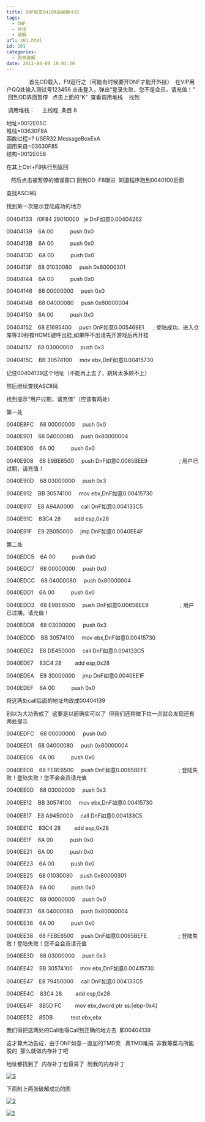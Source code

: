 ```yaml
---
title: DNF如意0410A版破解小记
tags:
  - DNF
  - 外挂
  - 破解
url: 201.html
id: 201
categories:
  - 脱壳破解
date: 2011-04-09 19:01:20
---
```


               首先OD载入，F9运行之（可能有时候要开DNF才能开外挂）  在VIP用户QQ处输入测试号123456 点击登入，弹出“登录失败，您不是会员，请充值！”  回到OD界面暂停   点击上面的“K”  查看调用堆栈    找到

 调用堆栈：     主线程, 条目 8

地址=0012E05C  
堆栈=03630F8A  
函数过程=? USER32.MessageBoxExA  
调用来自=03630F85  
结构=0012E058

在其上Ctrl+F9执行到返回

   然后点击被暂停的错误窗口 回到OD  F8跟进  知道程序跑到0040100后面

查找ASCII码

找到第一次提示登陆成功的地方

00404133   /0F84 29010000   je DnF如意0.00404262

00404139    6A 00           push 0x0

0040413B    6A 00           push 0x0

0040413D    6A 00           push 0x0

0040413F    68 01030080     push 0x80000301

00404144    6A 00           push 0x0

00404146    68 00000000     push 0x0

0040414B    68 04000080     push 0x80000004

00404150    6A 00           push 0x0

00404152    68 E1695400     push DnF如意0.005469E1      ; 登陆成功，进入仓库等30秒按HOME键呼出挂,如果呼不出请先开游戏后再开挂

00404157    68 03000000     push 0x3

0040415C    BB 30574100     mov ebx,DnF如意0.00415730

记住00404139这个地址（不能再上去了，跳转太多顾不上）

然后继续查找ASCII码

找到提示“用户过期，请充值”（应该有两处）

第一处

0040E8FC    68 00000000     push 0x0

0040E901    68 04000080     push 0x80000004

0040E906    6A 00           push 0x0

0040E908    68 E9BE6500     push DnF如意0.0065BEE9                     ; 用户已过期，请充值！

0040E90D    68 03000000     push 0x3

0040E912    BB 30574100     mov ebx,DnF如意0.00415730

0040E917    E8 A94A0000     call DnF如意0.004133C5

0040E91C    83C4 28         add esp,0x28

0040E91F    E9 2B050000     jmp DnF如意0.0040EE4F

第二处

0040EDC5    6A 00           push 0x0

0040EDC7    68 00000000     push 0x0

0040EDCC    68 04000080     push 0x80000004

0040EDD1    6A 00           push 0x0

0040EDD3    68 E9BE6500     push DnF如意0.0065BEE9                     ; 用户已过期，请充值！

0040EDD8    68 03000000     push 0x3

0040EDDD    BB 30574100     mov ebx,DnF如意0.00415730

0040EDE2    E8 DE450000     call DnF如意0.004133C5

0040EDE7    83C4 28         add esp,0x28

0040EDEA    E9 30000000     jmp DnF如意0.0040EE1F

0040EDEF    6A 00           push 0x0

将这两处call后面的地址均改成00404139

别以为大功告成了  这要是以前确实可以了  但我们还稍微下拉一点就会发现还有两处提示

0040EDFC    68 00000000     push 0x0

0040EE01    68 04000080     push 0x80000004

0040EE06    6A 00           push 0x0

0040EE08    68 FEBE6500     push DnF如意0.0065BEFE                     ; 登陆失败！登陆失败！您不会会员请充值

0040EE0D    68 03000000     push 0x3

0040EE12    BB 30574100     mov ebx,DnF如意0.00415730

0040EE17    E8 A9450000     call DnF如意0.004133C5

0040EE1C    83C4 28         add esp,0x28

0040EE1F    6A 00           push 0x0

0040EE21    6A 00           push 0x0

0040EE23    6A 00           push 0x0

0040EE25    68 01030080     push 0x80000301

0040EE2A    6A 00           push 0x0

0040EE2C    68 00000000     push 0x0

0040EE31    68 04000080     push 0x80000004

0040EE36    6A 00           push 0x0

0040EE38    68 FEBE6500     push DnF如意0.0065BEFE                     ; 登陆失败！登陆失败！您不会会员请充值

0040EE3D    68 03000000     push 0x3

0040EE42    BB 30574100     mov ebx,DnF如意0.00415730

0040EE47    E8 79450000     call DnF如意0.004133C5

0040EE4C    83C4 28         add esp,0x28

0040EE4F    8B5D FC         mov ebx,dword ptr ss:\[ebp-0x4\]

0040EE52    85DB            test ebx,ebx

我们得把这两处的Call也得Call到正确的地方去  即00404139

这才算大功告成，由于DNF如意一直加的TMD壳   真TMD难搞  非我等菜鸟所能脱的  那么就做内存补丁吧

地址都找到了  内存补丁也容易了  附我的内存补丁

[![](http://ccc5.cc/wp-content/uploads/2011/04/310.jpg "3")](http://ccc5.cc/wp-content/uploads/2011/04/310.jpg)

下面附上两张破解成功的图

[![](http://ccc5.cc/wp-content/uploads/2011/04/210.jpg "2")](http://ccc5.cc/wp-content/uploads/2011/04/210.jpg)

[![](http://ccc5.cc/wp-content/uploads/2011/04/110.jpg "1")](http://ccc5.cc/wp-content/uploads/2011/04/110.jpg)